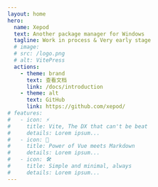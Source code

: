 ```yaml
---
layout: home
hero:
  name: Xepod
  text: Another package manager for Windows
  tagline: Work in process & Very early stage
  # image:
  # src: /logo.png
  # alt: VitePress
  actions:
    - theme: brand
      text: 查看文档
      link: /docs/introduction
    - theme: alt
      text: GitHub
      link: https://github.com/xepod/
# features:
#   - icon: ⚡️
#     title: Vite, The DX that can't be beat
#     details: Lorem ipsum...
#   - icon: 🖖
#     title: Power of Vue meets Markdown
#     details: Lorem ipsum...
#   - icon: 🛠️
#     title: Simple and minimal, always
#     details: Lorem ipsum...
---
```

